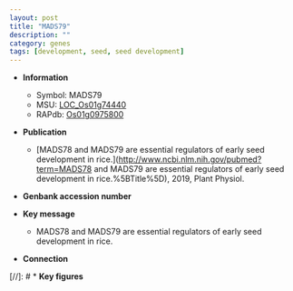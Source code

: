 ```yaml
---
layout: post
title: "MADS79"
description: ""
category: genes
tags: [development, seed, seed development]
---
```


* **Information**  
    + Symbol: MADS79  
    + MSU: [LOC_Os01g74440](http://rice.plantbiology.msu.edu/cgi-bin/ORF_infopage.cgi?orf=LOC_Os01g74440)  
    + RAPdb: [Os01g0975800](http://rapdb.dna.affrc.go.jp/viewer/gbrowse_details/irgsp1?name=Os01g0975800)  

* **Publication**  
    + [MADS78 and MADS79 are essential regulators of early seed development in rice.](http://www.ncbi.nlm.nih.gov/pubmed?term=MADS78 and MADS79 are essential regulators of early seed development in rice.%5BTitle%5D), 2019, Plant Physiol.

* **Genbank accession number**  

* **Key message**  
    + MADS78 and MADS79 are essential regulators of early seed development in rice.

* **Connection**  

[//]: # * **Key figures**  


